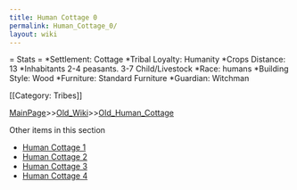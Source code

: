 ```yaml
---
title: Human Cottage 0
permalink: Human_Cottage_0/
layout: wiki
---
```

= Stats =
*Settlement: Cottage
*Tribal Loyalty: Humanity
*Crops Distance: 13 
*Inhabitants 2-4 peasants. 3-7 Child/Livestock
*Race: humans 
*Building Style: Wood
*Furniture: Standard Furniture
*Guardian: Witchman 

[[Category: Tribes]]

[MainPage](/keeperrl_wiki/ "wikilink")>>[Old_Wiki](/keeperrl_wiki/Old_Wiki "wikilink")>>[Old_Human_Cottage](/keeperrl_wiki/Old_Human_Cottage "wikilink")

Other items in this section
-    [Human Cottage 1](/keeperrl_wiki/Human_Cottage_1 "wikilink")
-    [Human Cottage 2](/keeperrl_wiki/Human_Cottage_2 "wikilink")
-    [Human Cottage 3](/keeperrl_wiki/Human_Cottage_3 "wikilink")
-    [Human Cottage 4](/keeperrl_wiki/Human_Cottage_4 "wikilink")
